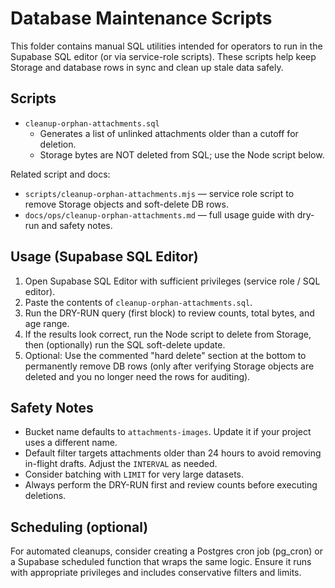 # Database Maintenance Scripts

This folder contains manual SQL utilities intended for operators to run in the Supabase SQL editor (or via service-role scripts). These scripts help keep Storage and database rows in sync and clean up stale data safely.

## Scripts

- `cleanup-orphan-attachments.sql`
  - Generates a list of unlinked attachments older than a cutoff for deletion.
  - Storage bytes are NOT deleted from SQL; use the Node script below.

Related script and docs:

- `scripts/cleanup-orphan-attachments.mjs` — service role script to remove Storage objects and soft-delete DB rows.
- `docs/ops/cleanup-orphan-attachments.md` — full usage guide with dry-run and safety notes.

## Usage (Supabase SQL Editor)

1. Open Supabase SQL Editor with sufficient privileges (service role / SQL editor).
2. Paste the contents of `cleanup-orphan-attachments.sql`.
3. Run the DRY-RUN query (first block) to review counts, total bytes, and age range.
4. If the results look correct, run the Node script to delete from Storage, then (optionally) run the SQL soft-delete update.
5. Optional: Use the commented "hard delete" section at the bottom to permanently remove DB rows (only after verifying Storage objects are deleted and you no longer need the rows for auditing).

## Safety Notes

- Bucket name defaults to `attachments-images`. Update it if your project uses a different name.
- Default filter targets attachments older than 24 hours to avoid removing in-flight drafts. Adjust the `INTERVAL` as needed.
- Consider batching with `LIMIT` for very large datasets.
- Always perform the DRY-RUN first and review counts before executing deletions.

## Scheduling (optional)

For automated cleanups, consider creating a Postgres cron job (pg_cron) or a Supabase scheduled function that wraps the same logic. Ensure it runs with appropriate privileges and includes conservative filters and limits.
